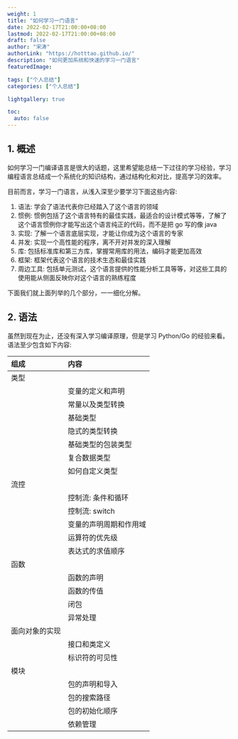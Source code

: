 ```yaml
---
weight: 1
title: "如何学习一门语言"
date: 2022-02-17T21:00:00+08:00
lastmod: 2022-02-17T21:00:00+08:00
draft: false
author: "宋涛"
authorLink: "https://hotttao.github.io/"
description: "如何更加系统和快速的学习一门语言"
featuredImage: 

tags: ["个人总结"]
categories: ["个人总结"]

lightgallery: true

toc:
  auto: false
---
```


## 1. 概述
如何学习一门编译语言是很大的话题，这里希望能总结一下过往的学习经验，学习编程语言总结成一个系统化的知识结构，通过结构化和对比，提高学习的效率。

目前而言，学习一门语言，从浅入深至少要学习下面这些内容:
1. 语法: 学会了语法代表你已经踏入了这个语言的领域
2. 惯例: 惯例包括了这个语言特有的最佳实践，最适合的设计模式等等，了解了这个语言惯例你才能写出这个语言纯正的代码，而不是把 go 写的像 java
3. 实现: 了解一个语言底层实现，才能让你成为这个语言的专家
4. 并发: 实现一个高性能的程序，离不开对并发的深入理解
5. 库: 包括标准库和第三方库，掌握常用库的用法，编码才能更加高效
6. 框架: 框架代表这个语言的技术生态和最佳实践
7. 周边工具: 包括单元测试，这个语言提供的性能分析工具等等，对这些工具的使用能从侧面反映你对这个语言的熟练程度

下面我们就上面列举的几个部分，一一细化分解。

## 2. 语法
虽然到现在为止，还没有深入学习编译原理，但是学习 Python/Go 的经验来看。语法至少包含如下内容:

|组成|内容|
|:---|:---|
|类型||
||变量的定义和声明|
||常量以及类型转换|
||基础类型|
||隐式的类型转换|
||基础类型的包装类型|
||复合数据类型|
||如何自定义类型|
|流控||
||控制流: 条件和循环|
||控制流: switch|
||变量的声明周期和作用域|
||运算符的优先级|
||表达式的求值顺序|
|函数||
||函数的声明|
||函数的传值|
||闭包|
||异常处理|
|面向对象的实现||
||接口和类定义|
||标识符的可见性|
|模块||
||包的声明和导入|
||包的搜索路径|
||包的初始化顺序|
||依赖管理|


